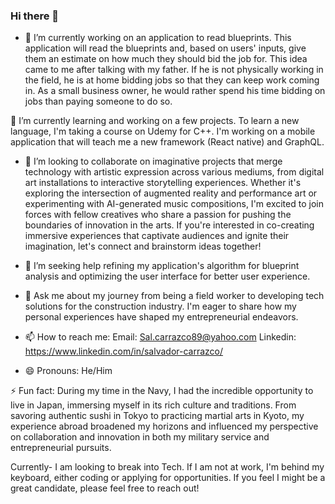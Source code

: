### Hi there 👋


- 🔭 I’m currently working on an application to read blueprints. This application will read the blueprints and, 
  based on users' inputs, give them an estimate on how much they should bid the job for. This idea came to me after 
  talking with my father. If he is not physically working in the field, he is at home bidding jobs so that they 
  can keep work coming in. As a small business owner, he would rather spend his time bidding on jobs than paying someone to do so.

🌱 I’m currently learning and working on a few projects. To learn a new language, I'm taking a course on Udemy for C++. 
  I'm working on a mobile application that will teach me a new framework (React native) and GraphQL.  

- 👯   I’m looking to collaborate on imaginative projects that merge technology with artistic expression across various mediums, 
  from digital art installations to interactive storytelling experiences. Whether it's exploring the intersection of augmented reality 
  and performance art or experimenting with AI-generated music compositions, I'm excited to join forces with fellow creatives who share
  a passion for pushing the boundaries of innovation in the arts. If you're interested in co-creating immersive experiences that captivate 
  audiences and ignite their imagination, let's connect and brainstorm ideas together!

- 🤔 I’m seeking help refining my application's algorithm for blueprint analysis and optimizing the user interface for better user experience.

- 💬 Ask me about my journey from being a field worker to developing tech 
    solutions for the construction industry. I'm eager to share how my personal experiences have shaped my entrepreneurial endeavors.

- 📫 How to reach me: Email: Sal.carrazco89@yahoo.com Linkedin: https://www.linkedin.com/in/salvador-carrazco/

- 😄 Pronouns: He/Him

⚡ Fun fact: During my time in the Navy, I had the incredible opportunity to live in Japan, 
immersing myself in its rich culture and traditions. From savoring authentic sushi in Tokyo 
to practicing martial arts in Kyoto, my experience abroad broadened my horizons and influenced my perspective on 
collaboration and innovation in both my military service and entrepreneurial pursuits.

Currently- I am looking to break into Tech. If I am not at work, I'm behind my keyboard, either coding or applying for opportunities. 
If you feel I might be a great candidate, please feel free to reach out!
